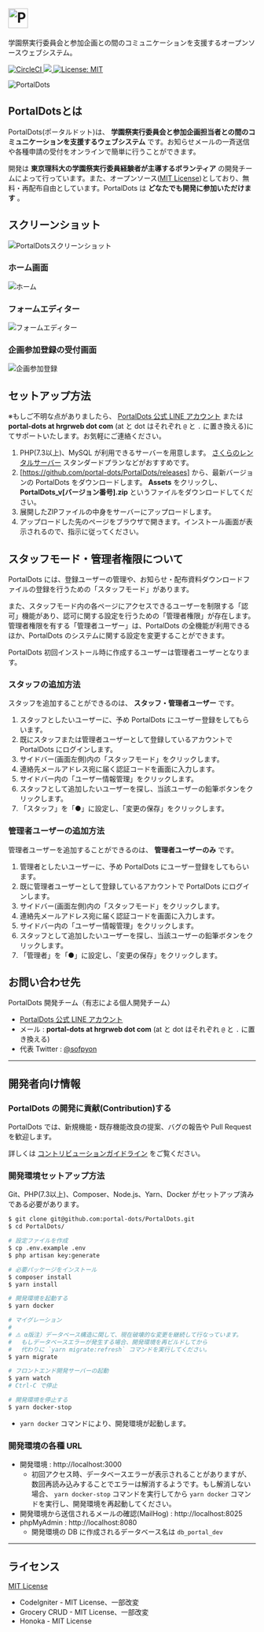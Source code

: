 # <img src="https://raw.githubusercontent.com/portal-dots/PortalDots/master/docs/readme/logo.png" alt="PortalDots" height="40" />
学園祭実行委員会と参加企画との間のコミュニケーションを支援するオープンソースウェブシステム。

<p>
    <a href="https://circleci.com/gh/portal-dots/PortalDots">
        <img src="https://circleci.com/gh/portal-dots/PortalDots.svg?style=svg" alt="CircleCI" />
    </a>
    <a href="https://codecov.io/gh/portal-dots/PortalDots">
        <img src="https://codecov.io/gh/portal-dots/PortalDots/branch/master/graph/badge.svg" />
    </a>
    <a href="https://opensource.org/licenses/MIT">
        <img src="https://img.shields.io/badge/License-MIT-yellow.svg" alt="License: MIT" />
    </a>
</p>

![PortalDots](https://user-images.githubusercontent.com/6687653/83792485-142e1d00-a6d6-11ea-94a6-7fb3f712252a.png)

## PortalDotsとは
PortalDots(ポータルドット)は、 **学園祭実行委員会と参加企画担当者との間のコミュニケーションを支援するウェブシステム** です。お知らせメールの一斉送信や各種申請の受付をオンラインで簡単に行うことができます。

開発は **東京理科大の学園祭実行委員経験者が主導するボランティア** の開発チームによって行っています。また、オープンソース([MIT License](https://github.com/portal-dots/PortalDots/blob/master/LICENSE))としており、無料・再配布自由としています。PortalDots は **どなたでも開発に参加いただけます** 。

## スクリーンショット
![PortalDotsスクリーンショット](https://raw.githubusercontent.com/portal-dots/PortalDots/master/docs/readme/main_screenshot.png)

### ホーム画面
![ホーム](https://raw.githubusercontent.com/portal-dots/PortalDots/master/docs/readme/screenshot_home.png)

### フォームエディター
![フォームエディター](https://raw.githubusercontent.com/portal-dots/PortalDots/master/docs/readme/screenshot_form_editor.png)

### 企画参加登録の受付画面
![企画参加登録](https://raw.githubusercontent.com/portal-dots/PortalDots/master/docs/readme/screenshot_circle_register.png)

## セットアップ方法
※もしご不明な点がありましたら、 [PortalDots 公式 LINE アカウント](https://lin.ee/aeee9s9) または **portal-dots at hrgrweb dot com** (at と dot はそれぞれ `@` と `.` に置き換える)にてサポートいたします。お気軽にご連絡ください。

1. PHP(7.3以上)、MySQL が利用できるサーバーを用意します。 [さくらのレンタルサーバー](https://www.sakura.ne.jp/) スタンダードプランなどがおすすめです。
1. [https://github.com/portal-dots/PortalDots/releases] から、最新バージョンの PortalDots をダウンロードします。 **Assets** をクリックし、 **PortalDots_v[バージョン番号].zip** というファイルをダウンロードしてください。
1. 展開したZIPファイルの中身をサーバーにアップロードします。
1. アップロードした先のページをブラウザで開きます。インストール画面が表示されるので、指示に従ってください。

## スタッフモード・管理者権限について
PortalDots には、登録ユーザーの管理や、お知らせ・配布資料ダウンロードファイルの登録を行うための「スタッフモード」があります。

また、スタッフモード内の各ページにアクセスできるユーザーを制限する「認可」機能があり、認可に関する設定を行うための「管理者権限」が存在します。管理者権限を有する「管理者ユーザー」は、PortalDots の全機能が利用できるほか、PortalDots のシステムに関する設定を変更することができます。

PortalDots 初回インストール時に作成するユーザーは管理者ユーザーとなります。

### スタッフの追加方法
スタッフを追加することができるのは、 **スタッフ・管理者ユーザー** です。

1. スタッフとしたいユーザーに、予め PortalDots にユーザー登録をしてもらいます。
1. 既にスタッフまたは管理者ユーザーとして登録しているアカウントで PortalDots にログインします。
1. サイドバー(画面左側)内の「スタッフモード」をクリックします。
1. 連絡先メールアドレス宛に届く認証コードを画面に入力します。
1. サイドバー内の「ユーザー情報管理」をクリックします。
1. スタッフとして追加したいユーザーを探し、当該ユーザーの鉛筆ボタンをクリックします。
1. 「スタッフ」を「●」に設定し、「変更の保存」をクリックします。

### 管理者ユーザーの追加方法
管理者ユーザーを追加することができるのは、 **管理者ユーザーのみ** です。

1. 管理者としたいユーザーに、予め PortalDots にユーザー登録をしてもらいます。
1. 既に管理者ユーザーとして登録しているアカウントで PortalDots にログインします。
1. サイドバー(画面左側)内の「スタッフモード」をクリックします。
1. 連絡先メールアドレス宛に届く認証コードを画面に入力します。
1. サイドバー内の「ユーザー情報管理」をクリックします。
1. スタッフとして追加したいユーザーを探し、当該ユーザーの鉛筆ボタンをクリックします。
1. 「管理者」を「●」に設定し、「変更の保存」をクリックします。

## お問い合わせ先
PortalDots 開発チーム（有志による個人開発チーム）

- [PortalDots 公式 LINE アカウント](https://lin.ee/aeee9s9)
- メール : **portal-dots at hrgrweb dot com** (at と dot はそれぞれ `@` と `.` に置き換える)
- 代表 Twitter : [@sofpyon](https://twitter.com/sofpyon)

-----

## 開発者向け情報
### PortalDots の開発に貢献(Contribution)する
PortalDots では、新規機能・既存機能改良の提案、バグの報告や Pull Request を歓迎します。

詳しくは [コントリビューションガイドライン](https://github.com/portal-dots/PortalDots/blob/master/CONTRIBUTING.md) をご覧ください。

### 開発環境セットアップ方法
Git、PHP(7.3以上)、Composer、Node.js、Yarn、Docker がセットアップ済みである必要があります。

```bash
$ git clone git@github.com:portal-dots/PortalDots.git
$ cd PortalDots/

# 設定ファイルを作成
$ cp .env.example .env
$ php artisan key:generate

# 必要パッケージをインストール
$ composer install
$ yarn install

# 開発環境を起動する
$ yarn docker

# マイグレーション
#
# ⚠️ α版注）データベース構造に関して、現在破壊的な変更を継続して行なっています。
# 　もしデータベースエラーが発生する場合、開発環境を再ビルドしてから
# 　代わりに `yarn migrate:refresh` コマンドを実行してください。
$ yarn migrate

# フロントエンド開発サーバーの起動
$ yarn watch
# Ctrl-C で停止

# 開発環境を停止する
$ yarn docker-stop
```

- `yarn docker` コマンドにより、開発環境が起動します。

### 開発環境の各種 URL
- 開発環境 : http://localhost:3000
    - 初回アクセス時、データベースエラーが表示されることがありますが、数回再読み込みすることでエラーは解消するようです。もし解消しない場合、 `yarn docker-stop` コマンドを実行してから `yarn docker` コマンドを実行し、開発環境を再起動してください。
- 開発環境から送信されるメールの確認(MailHog) : http://localhost:8025
- phpMyAdmin : http://localhost:8080
    - 開発環境の DB に作成されるデータベース名は `db_portal_dev`

-----

## ライセンス
[MIT License](https://github.com/portal-dots/PortalDots/blob/master/LICENSE)

- CodeIgniter - MIT License、一部改変
- Grocery CRUD - MIT License、一部改変
- Honoka - MIT License
